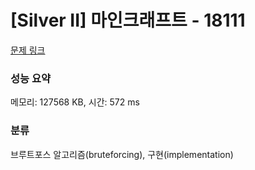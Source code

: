 # [Silver II] 마인크래프트 - 18111 

[문제 링크](https://www.acmicpc.net/problem/18111) 

### 성능 요약

메모리: 127568 KB, 시간: 572 ms

### 분류

브루트포스 알고리즘(bruteforcing), 구현(implementation)

